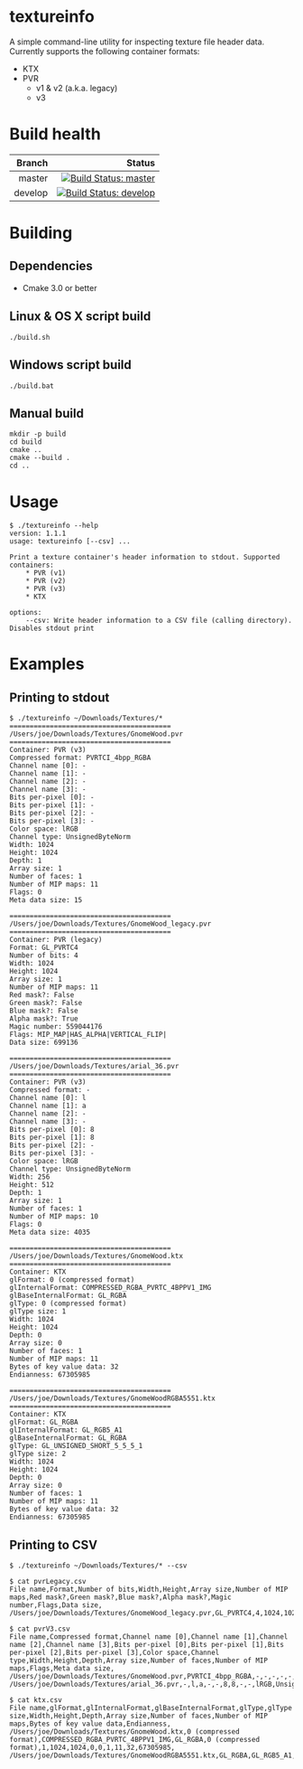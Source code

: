 # textureinfo

A simple command-line utility for inspecting texture file header data. Currently supports the following container formats:

* KTX
* PVR
	* v1 & v2 (a.k.a. legacy)
	* v3

# Build health

| Branch  | Status |
| ------: | ------:|
| master  | [![Build Status: master]](https://travis-ci.org/joedavisdev/textureinfo)  |
| develop | [![Build Status: develop]](https://travis-ci.org/joedavisdev/textureinfo) |

[Build Status: master]:https://travis-ci.org/joedavisdev/textureinfo.svg?branch=master
[Build Status: develop]:https://travis-ci.org/joedavisdev/textureinfo.svg?branch=develop

# Building

## Dependencies

* Cmake 3.0 or better

## Linux & OS X script build
````
./build.sh
````

## Windows script build
````
./build.bat
````

## Manual build

````
mkdir -p build
cd build
cmake ..
cmake --build .
cd ..

````

# Usage

````
$ ./textureinfo --help
version: 1.1.1
usage: textureinfo [--csv] ...

Print a texture container's header information to stdout. Supported containers:
	* PVR (v1)
	* PVR (v2)
	* PVR (v3)
	* KTX

options:
	--csv: Write header information to a CSV file (calling directory). Disables stdout print
````

# Examples

## Printing to stdout

````
$ ./textureinfo ~/Downloads/Textures/*
========================================
/Users/joe/Downloads/Textures/GnomeWood.pvr
========================================
Container: PVR (v3)
Compressed format: PVRTCI_4bpp_RGBA
Channel name [0]: -
Channel name [1]: -
Channel name [2]: -
Channel name [3]: -
Bits per-pixel [0]: -
Bits per-pixel [1]: -
Bits per-pixel [2]: -
Bits per-pixel [3]: -
Color space: lRGB
Channel type: UnsignedByteNorm
Width: 1024
Height: 1024
Depth: 1
Array size: 1
Number of faces: 1
Number of MIP maps: 11
Flags: 0
Meta data size: 15

========================================
/Users/joe/Downloads/Textures/GnomeWood_legacy.pvr
========================================
Container: PVR (legacy)
Format: GL_PVRTC4
Number of bits: 4
Width: 1024
Height: 1024
Array size: 1
Number of MIP maps: 11
Red mask?: False
Green mask?: False
Blue mask?: False
Alpha mask?: True
Magic number: 559044176
Flags: MIP_MAP|HAS_ALPHA|VERTICAL_FLIP|
Data size: 699136

========================================
/Users/joe/Downloads/Textures/arial_36.pvr
========================================
Container: PVR (v3)
Compressed format: -
Channel name [0]: l
Channel name [1]: a
Channel name [2]: -
Channel name [3]: -
Bits per-pixel [0]: 8
Bits per-pixel [1]: 8
Bits per-pixel [2]: -
Bits per-pixel [3]: -
Color space: lRGB
Channel type: UnsignedByteNorm
Width: 256
Height: 512
Depth: 1
Array size: 1
Number of faces: 1
Number of MIP maps: 10
Flags: 0
Meta data size: 4035

========================================
/Users/joe/Downloads/Textures/GnomeWood.ktx
========================================
Container: KTX
glFormat: 0 (compressed format)
glInternalFormat: COMPRESSED_RGBA_PVRTC_4BPPV1_IMG
glBaseInternalFormat: GL_RGBA
glType: 0 (compressed format)
glType size: 1
Width: 1024
Height: 1024
Depth: 0
Array size: 0
Number of faces: 1
Number of MIP maps: 11
Bytes of key value data: 32
Endianness: 67305985

========================================
/Users/joe/Downloads/Textures/GnomeWoodRGBA5551.ktx
========================================
Container: KTX
glFormat: GL_RGBA
glInternalFormat: GL_RGB5_A1
glBaseInternalFormat: GL_RGBA
glType: GL_UNSIGNED_SHORT_5_5_5_1
glType size: 2
Width: 1024
Height: 1024
Depth: 0
Array size: 0
Number of faces: 1
Number of MIP maps: 11
Bytes of key value data: 32
Endianness: 67305985
````

## Printing to CSV

````
$ ./textureinfo ~/Downloads/Textures/* --csv
````

````
$ cat pvrLegacy.csv
File name,Format,Number of bits,Width,Height,Array size,Number of MIP maps,Red mask?,Green mask?,Blue mask?,Alpha mask?,Magic number,Flags,Data size,
/Users/joe/Downloads/Textures/GnomeWood_legacy.pvr,GL_PVRTC4,4,1024,1024,1,11,False,False,False,True,559044176,MIP_MAP|HAS_ALPHA|VERTICAL_FLIP|,699136,
````

````
$ cat pvrV3.csv
File name,Compressed format,Channel name [0],Channel name [1],Channel name [2],Channel name [3],Bits per-pixel [0],Bits per-pixel [1],Bits per-pixel [2],Bits per-pixel [3],Color space,Channel type,Width,Height,Depth,Array size,Number of faces,Number of MIP maps,Flags,Meta data size,
/Users/joe/Downloads/Textures/GnomeWood.pvr,PVRTCI_4bpp_RGBA,-,-,-,-,-,-,-,-,lRGB,UnsignedByteNorm,1024,1024,1,1,1,11,0,15,
/Users/joe/Downloads/Textures/arial_36.pvr,-,l,a,-,-,8,8,-,-,lRGB,UnsignedByteNorm,256,512,1,1,1,10,0,4035,
````

````
$ cat ktx.csv
File name,glFormat,glInternalFormat,glBaseInternalFormat,glType,glType size,Width,Height,Depth,Array size,Number of faces,Number of MIP maps,Bytes of key value data,Endianness,
/Users/joe/Downloads/Textures/GnomeWood.ktx,0 (compressed format),COMPRESSED_RGBA_PVRTC_4BPPV1_IMG,GL_RGBA,0 (compressed format),1,1024,1024,0,0,1,11,32,67305985,
/Users/joe/Downloads/Textures/GnomeWoodRGBA5551.ktx,GL_RGBA,GL_RGB5_A1,GL_RGBA,GL_UNSIGNED_SHORT_5_5_5_1,2,1024,1024,0,0,1,11,32,67305985,
````
